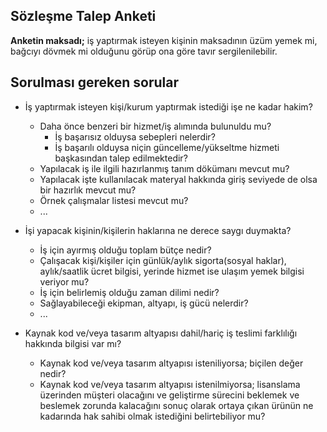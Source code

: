 ## Sözleşme Talep Anketi

**Anketin maksadı;** iş yaptırmak isteyen kişinin maksadının üzüm yemek mi, bağcıyı dövmek mi olduğunu görüp ona göre tavır sergilenilebilir.


**Sorulması gereken sorular**
---

- İş yaptırmak isteyen kişi/kurum yaptırmak istediği işe ne kadar hakim?
  - Daha önce benzeri bir hizmet/iş alımında bulunuldu mu?
    - İş başarısız olduysa sebepleri nelerdir?
    - İş başarılı olduysa niçin güncelleme/yükseltme hizmeti başkasından talep edilmektedir?
  - Yapılacak iş ile ilgili hazırlanmış tanım dökümanı mevcut mu?
  - Yapılacak işte kullanılacak materyal hakkında giriş seviyede de olsa bir hazırlık mevcut mu?
  - Örnek çalışmalar listesi mevcut mu?
  - ...
  
- İşi yapacak kişinin/kişilerin haklarına ne derece saygı duymakta?
  - İş için ayırmış olduğu toplam bütçe nedir?
  - Çalışacak kişi/kişiler için günlük/aylık sigorta(sosyal haklar), aylık/saatlik ücret bilgisi, yerinde hizmet ise ulaşım yemek bilgisi veriyor mu?
  - İş için belirlemiş olduğu zaman dilimi nedir?
  - Sağlayabileceği ekipman, altyapı, iş gücü nelerdir?
  - ...

- Kaynak kod ve/veya tasarım altyapısı dahil/hariç iş teslimi farklılığı hakkında bilgisi var mı?
  - Kaynak kod ve/veya tasarım altyapısı isteniliyorsa; biçilen değer nedir?
  - Kaynak kod ve/veya tasarım altyapısı istenilmiyorsa; lisanslama üzerinden müşteri olacağını ve geliştirme sürecini beklemek ve beslemek zorunda kalacağını sonuç olarak ortaya çıkan ürünün ne kadarında hak sahibi olmak istediğini belirtebiliyor mu?
